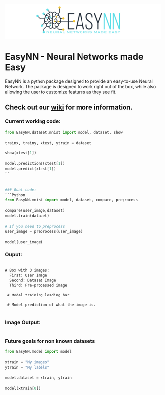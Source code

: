 ![](https://raw.githubusercontent.com/danielwilczak101/EasyNN/media/images/readme_logo.png)

# EasyNN - Neural Networks made Easy
EasyNN is a python package designed to provide an easy-to-use Neural Network. The package is designed to work right out of the box, while also allowing the user to customize features as they see fit. 

## Check out our [wiki](https://github.com/danielwilczak101/EasyNN/wiki) for more information.

### Current working code:
```Python
from EasyNN.dataset.mnist import model, dataset, show

trainx, trainy, xtest, ytrain = dataset

show(xtest[1])

model.predictions(xtest[1])
model.predict(xtest[1])
``


### Goal code:
```Python
from EasyNN.mnist import model, dataset, compare, preprocess 

compare(user_image,dataset)
model.train(dataset)

# If you need to preprocess
user_image = preprocess(user_image)

model(user_image)
```

### Ouput:
```

# Box with 3 images:
  First: User Image
  Second: Dataset Image
  Third: Pre-processed image
  
 # Model training loading bar
 
 # Model prediction of what the image is.
 
```

### Image Output:
```
```

### Future goals for non known datasets
```Python
from EasyNN.model import model

xtrain = "My images"
ytrain = "My labels"

model.dataset = xtrain, ytrain

model(xtrain[0])
```
